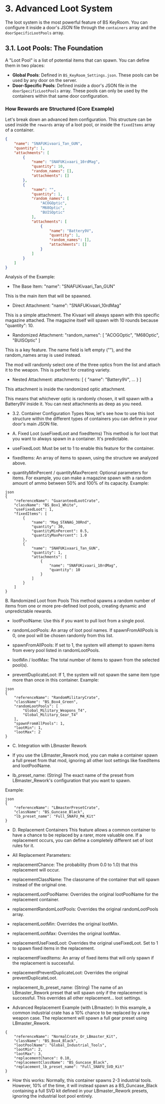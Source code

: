 # 3. Advanced Loot System

The loot system is the most powerful feature of BS KeyRoom. You can configure it inside a door's JSON file through the `containers` array and the `doorSpecificLootPools` array.

## 3.1. Loot Pools: The Foundation

A "Loot Pool" is a list of potential items that can spawn. You can define them in two places:

- **Global Pools**: Defined in `BS_KeyRoom_Settings.json`. These pools can be used by any door on the server.
- **Door-Specific Pools**: Defined inside a door's JSON file in the `doorSpecificLootPools` array. These pools can only be used by the containers within that same door configuration.

### How Rewards are Structured (Core Example)

Let's break down an advanced item configuration. This structure can be used inside the `rewards` array of a loot pool, or inside the `fixedItems` array of a container.

```json
{
    "name": "SNAFUKivaari_Tan_GUN",
    "quantity": 1,
    "attachments": [
        {
            "name": "SNAFUKivaari_10rdMag",
            "quantity": 10,
            "random_names": [],
            "attachments": []
        },
        {
            "name": "",
            "quantity": 1,
            "random_names": [
                "ACOGOptic",
                "M68Optic",
                "BUISOptic"
            ],
            "attachments": [
                {
                    "name": "Battery9V",
                    "quantity": 1,
                    "random_names": [],
                    "attachments": []
                }
            ]
        }
    ]
}
```
Analysis of the Example:
- The Base Item: "name": "SNAFUKivaari_Tan_GUN"

This is the main item that will be spawned.

- Direct Attachment: "name": "SNAFUKivaari_10rdMag"

This is a simple attachment. The Kivaari will always spawn with this specific magazine attached. The magazine itself will spawn with 10 rounds because "quantity": 10.

- Randomized Attachment: "random_names": [ "ACOGOptic", "M68Optic", "BUISOptic" ]

This is a key feature. The name field is left empty (""), and the random_names array is used instead.

The mod will randomly select one of the three optics from the list and attach it to the weapon. This is perfect for creating variety.

- Nested Attachment: attachments: [ { "name": "Battery9V", ... } ]

This attachment is inside the randomized optic attachment.

This means that whichever optic is randomly chosen, it will spawn with a Battery9V inside it. You can nest attachments as deep as you need.

- 3.2. Container Configuration Types
Now, let's see how to use this loot structure within the different types of containers you can define in your door's main JSON file.

- A. Fixed Loot (useFixedLoot and fixedItems)
This method is for loot that you want to always spawn in a container. It's predictable.

- useFixedLoot: Must be set to 1 to enable this feature for the container.

- fixedItems: An array of items to spawn, using the structure we analyzed above.

- quantityMinPercent / quantityMaxPercent: Optional parameters for items. For example, you can make a magazine spawn with a random amount of ammo between 50% and 100% of its capacity.
Example:
```
json
{
    "referenceName": "GuaranteedLootCrate",
    "className": "BS_Box1_White",
    "useFixedLoot": 1,
    "fixedItems": [
        {
            "name": "Mag_STANAG_30Rnd",
            "quantity": 30,
            "quantityMinPercent": 0.5,
            "quantityMaxPercent": 1.0
        },
        {
            "name": "SNAFUKivaari_Tan_GUN",
            "quantity": 1,
            "attachments": [
                {
                    "name": "SNAFUKivaari_10rdMag",
                    "quantity": 10
                }
            ]
        }
    ]
}
```

B. Randomized Loot from Pools
This method spawns a random number of items from one or more pre-defined loot pools, creating dynamic and unpredictable rewards.

- lootPoolName: Use this if you want to pull loot from a single pool.

- randomLootPools: An array of loot pool names. If spawnFromAllPools is 0, one pool will be chosen randomly from this list.

- spawnFromAllPools: If set to 1, the system will attempt to spawn items from every pool listed in randomLootPools.

- lootMin / lootMax: The total number of items to spawn from the selected pool(s).

- preventDuplicateLoot: If 1, the system will not spawn the same item type more than once in this container.
Example:
```
json
{
    "referenceName": "RandomMilitaryCrate",
    "className": "BS_Box4_Green",
    "randomLootPools": [
        "Global_Military_Weapons_T4",
        "Global_Military_Gear_T4"
    ],
    "spawnFromAllPools": 1,
    "lootMin": 1,
    "lootMax": 2
}
```
- C. Integration with LBmaster Rework
- If you use the LBmaster_Rework mod, you can make a container spawn a full preset from that mod, ignoring all other loot settings like fixedItems and lootPoolName.

- lb_preset_name: (String) The exact name of the preset from LBmaster_Rework's configuration that you want to spawn.

Example:
```
json
{
    "referenceName": "LBmasterPresetCrate",
    "className": "BS_Guncase_Black",
    "lb_preset_name": "Full_SNAFU_M4_Kit"
}
```
- D. Replacement Containers
This feature allows a common container to have a chance to be replaced by a rarer, more valuable one. If a replacement occurs, you can define a completely different set of loot rules for it.

- All Replacement Parameters:
- replacementChance: The probability (from 0.0 to 1.0) that this replacement will occur.

- replacementClassName: The classname of the container that will spawn instead of the original one.

- replacementLootPoolName: Overrides the original lootPoolName for the replacement container.

- replacementRandomLootPools: Overrides the original randomLootPools array.

- replacementLootMin: Overrides the original lootMin.

- replacementLootMax: Overrides the original lootMax.

- replacementUseFixedLoot: Overrides the original useFixedLoot. Set to 1 to spawn fixed items in the replacement.

- replacementFixedItems: An array of fixed items that will only spawn if the replacement is successful.

- replacementPreventDuplicateLoot: Overrides the original preventDuplicateLoot.

- replacement_lb_preset_name: (String) The name of an LBmaster_Rework preset that will spawn only if the replacement is successful. This overrides all other replacement... loot settings.

- Advanced Replacement Example (with LBmaster):
In this example, a common industrial crate has a 10% chance to be replaced by a rare weapon case. The replacement will spawn a full gear preset using LBmaster_Rework.
```
{
    "referenceName": "NormalCrate_Or_LBmaster_Kit",
    "className": "BS_Box4_Black",
    "lootPoolName": "Global_Industrial_Tools",
    "lootMin": 2,
    "lootMax": 3,
    "replacementChance": 0.10,
    "replacementClassName": "BS_Guncase_Black",
    "replacement_lb_preset_name": "Full_SNAFU_SVD_Kit"
}
```
- How this works: Normally, this container spawns 2-3 industrial tools. However, 10% of the time, it will instead spawn as a BS_Guncase_Black containing a full SVD kit defined in your LBmaster_Rework presets, ignoring the industrial loot pool entirely.
